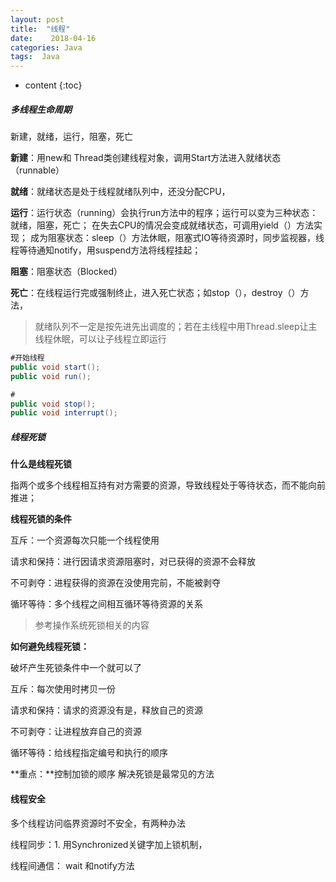 ```yaml
---
layout: post
title:  "线程"
date:    2018-04-16 
categories: Java
tags:  Java
---
```


* content
{:toc}
##### **多线程生命周期**

新建，就绪，运行，阻塞，死亡

**新建**：用new和 Thread类创建线程对象，调用Start方法进入就绪状态（runnable）

**就绪**：就绪状态是处于线程就绪队列中，还没分配CPU，

**运行**：运行状态（running）会执行run方法中的程序；运行可以变为三种状态：就绪，阻塞，死亡；
  在失去CPU的情况会变成就绪状态，可调用yield（）方法实现；
  成为阻塞状态：sleep（）方法休眠，阻塞式IO等待资源时，同步监视器，线程等待通知notify，用suspend方法将线程挂起；

**阻塞**：阻塞状态（Blocked）

**死亡**：在线程运行完或强制终止，进入死亡状态；如stop（），destroy（）方法，

> 就绪队列不一定是按先进先出调度的；若在主线程中用Thread.sleep让主线程休眠，可以让子线程立即运行

```Java
#开始线程
public void start();
public void run();

#
public void stop();
public void interrupt();

```

##### 线程死锁

**什么是线程死锁**

指两个或多个线程相互持有对方需要的资源，导致线程处于等待状态，而不能向前推进；

**线程死锁的条件**

互斥：一个资源每次只能一个线程使用

请求和保持：进行因请求资源阻塞时，对已获得的资源不会释放

不可剥夺：进程获得的资源在没使用完前，不能被剥夺

循环等待：多个线程之间相互循环等待资源的关系

> 参考操作系统死锁相关的内容

**如何避免线程死锁：**

破坏产生死锁条件中一个就可以了

互斥：每次使用时拷贝一份

请求和保持：请求的资源没有是，释放自己的资源

不可剥夺：让进程放弃自己的资源

循环等待：给线程指定编号和执行的顺序

**重点：**控制加锁的顺序 解决死锁是最常见的方法

#### 线程安全

多个线程访问临界资源时不安全，有两种办法

线程同步：1. 用Synchronized关键字加上锁机制，

线程间通信：  wait 和notify方法